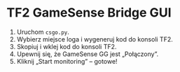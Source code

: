 # TF2 GameSense Bridge GUI

1. Uruchom `csgo.py`.
2. Wybierz miejsce loga i wygeneruj kod do konsoli TF2.
3. Skopiuj i wklej kod do konsoli TF2.
4. Upewnij się, że GameSense GG jest „Połączony”.
5. Kliknij „Start monitoring” – gotowe!
